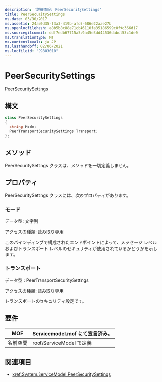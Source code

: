 ```yaml
---
description: '詳細情報: PeerSecuritySettings'
title: PeerSecuritySettings
ms.date: 03/30/2017
ms.assetid: 24ae0d35-f3a3-419b-afd6-686e22aae27b
ms.openlocfilehash: a8b5b8c88e71cb46110fa35186599c0f9c366d17
ms.sourcegitcommit: ddf7edb67715a5b9a45e3dd44536dabc153c1de0
ms.translationtype: MT
ms.contentlocale: ja-JP
ms.lasthandoff: 02/06/2021
ms.locfileid: "99803010"
---
```

# <a name="peersecuritysettings"></a>PeerSecuritySettings

PeerSecuritySettings  
  
## <a name="syntax"></a>構文  
  
```csharp
class PeerSecuritySettings  
{  
  string Mode;  
  PeerTransportSecuritySettings Transport;  
};  
```  
  
## <a name="methods"></a>メソッド  

 PeerSecuritySettings クラスは、メソッドを一切定義しません。  
  
## <a name="properties"></a>プロパティ  

 PeerSecuritySettings クラスには、次のプロパティがあります。  
  
### <a name="mode"></a>モード  

 データ型: 文字列  
  
 アクセスの種類: 読み取り専用  
  
 このバインディングで構成されたエンドポイントによって、メッセージ レベルおよびトランスポート レベルのセキュリティが使用されているかどうかを示します。  
  
### <a name="transport"></a>トランスポート  

 データ型 : PeerTransportSecuritySettings  
  
 アクセスの種類: 読み取り専用  
  
 トランスポートのセキュリティ設定です。  
  
## <a name="requirements"></a>要件  
  
|MOF|Servicemodel.mof にて宣言済み。|  
|---------|-----------------------------------|  
|名前空間|root\ServiceModel で定義|  
  
## <a name="see-also"></a>関連項目

- <xref:System.ServiceModel.PeerSecuritySettings>
